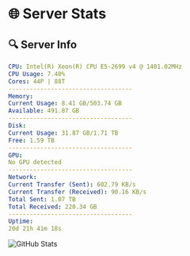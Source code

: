 # 🌐 Server Stats
## 🔍 Server Info
```yaml
CPU: Intel(R) Xeon(R) CPU E5-2699 v4 @ 1401.02MHz
CPU Usage: 7.40%
Cores: 44P | 88T
-----------------------------------
Memory:
Current Usage: 8.41 GB/503.74 GB
Available: 491.87 GB
-----------------------------------
Disk:
Current Usage: 31.87 GB/1.71 TB
Free: 1.59 TB
-----------------------------------
GPU:
No GPU detected
-----------------------------------
Network:
Current Transfer (Sent): 602.79 KB/s
Current Transfer (Received): 90.16 KB/s
Total Sent: 1.07 TB
Total Received: 220.34 GB
-----------------------------------
Uptime:
20d 21h 41m 18s
```
![GitHub Stats](https://img.shields.io/badge/Updated-2025-05-10_14:50:06-blue)